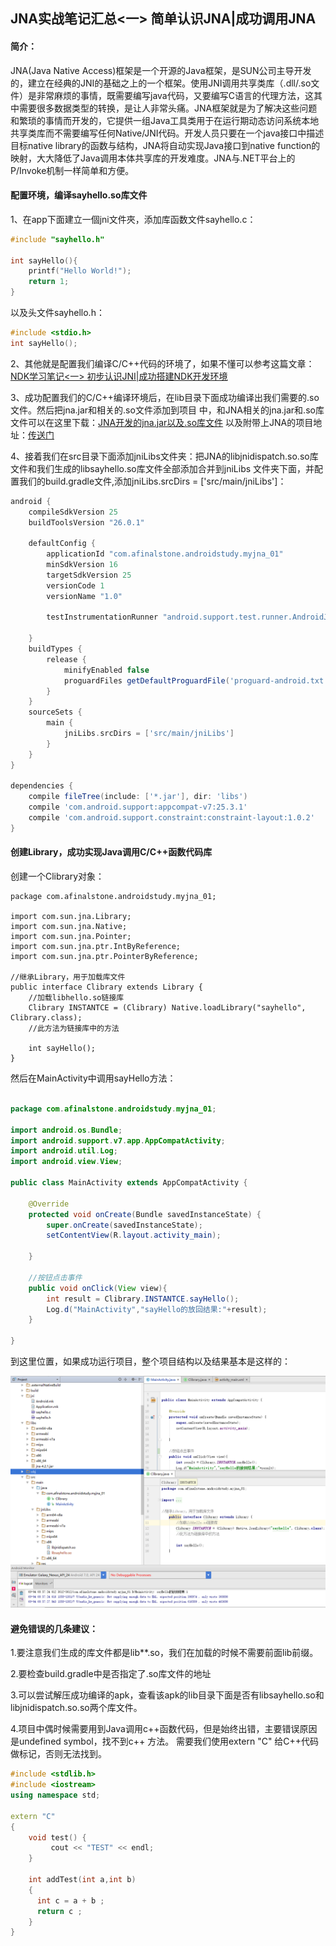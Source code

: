 ## JNA实战笔记汇总<一> 简单认识JNA|成功调用JNA

#### 简介：

JNA(Java Native Access)框架是一个开源的Java框架，是SUN公司主导开发的，建立在经典的JNI的基础之上的一个框架。使用JNI调用共享类库（.dll/.so文件）是非常麻烦的事情，既需要编写java代码，又要编写C语言的代理方法，这其中需要很多数据类型的转换，是让人非常头痛。JNA框架就是为了解决这些问题和繁琐的事情而开发的，它提供一组Java工具类用于在运行期动态访问系统本地共享类库而不需要编写任何Native/JNI代码。开发人员只要在一个java接口中描述目标native library的函数与结构，JNA将自动实现Java接口到native function的映射，大大降低了Java调用本体共享库的开发难度。JNA与.NET平台上的P/Invoke机制一样简单和方便。

#### 配置环境，编译sayhello.so库文件

1、在app下面建立一個jni文件夾，添加库函数文件sayhello.c：

```C
#include "sayhello.h"

int sayHello(){
    printf("Hello World!");
    return 1;
}

```

以及头文件sayhello.h：

```C
#include <stdio.h>
int sayHello();
```

2、其他就是配置我们编译C/C++代码的环境了，如果不懂可以参考这篇文章：[NDK学习笔记<一> 初步认识JNI|成功搭建NDK开发环境](http://blog.csdn.net/abc6368765/article/details/64438213)

3、成功配置我们的C/C++编译环境后，在lib目录下面成功编译出我们需要的.so文件。然后把jna.jar和相关的.so文件添加到项目
中，和JNA相关的jna.jar和.so库文件可以在这里下载：[JNA开发的jna.jar以及.so库文件](http://download.csdn.net/download/abc6368765/9963681)
以及附带上JNA的项目地址：[传送门](https://github.com/twall/jna)

4、接着我们在src目录下面添加jniLibs文件夹：把JNA的libjnidispatch.so.so库文件和我们生成的libsayhello.so库文件全部添加合并到jniLibs
文件夹下面，并配置我们的build.gradle文件,添加jniLibs.srcDirs = ['src/main/jniLibs']：

```gradle
android {
    compileSdkVersion 25
    buildToolsVersion "26.0.1"

    defaultConfig {
        applicationId "com.afinalstone.androidstudy.myjna_01"
        minSdkVersion 16
        targetSdkVersion 25
        versionCode 1
        versionName "1.0"

        testInstrumentationRunner "android.support.test.runner.AndroidJUnitRunner"

    }
    buildTypes {
        release {
            minifyEnabled false
            proguardFiles getDefaultProguardFile('proguard-android.txt'), 'proguard-rules.pro'
        }
    }
    sourceSets {
        main {
            jniLibs.srcDirs = ['src/main/jniLibs']
        }
    }
}

dependencies {
    compile fileTree(include: ['*.jar'], dir: 'libs')
    compile 'com.android.support:appcompat-v7:25.3.1'
    compile 'com.android.support.constraint:constraint-layout:1.0.2'
}
```

#### 创建Library，成功实现Java调用C/C++函数代码库

创建一个Clibrary对象：

```
package com.afinalstone.androidstudy.myjna_01;

import com.sun.jna.Library;
import com.sun.jna.Native;
import com.sun.jna.Pointer;
import com.sun.jna.ptr.IntByReference;
import com.sun.jna.ptr.PointerByReference;

//继承Library，用于加载库文件
public interface Clibrary extends Library {
    //加载libhello.so链接库
    Clibrary INSTANTCE = (Clibrary) Native.loadLibrary("sayhello", Clibrary.class);
    //此方法为链接库中的方法

    int sayHello();
}
```

然后在MainActivity中调用sayHello方法：

```java

package com.afinalstone.androidstudy.myjna_01;

import android.os.Bundle;
import android.support.v7.app.AppCompatActivity;
import android.util.Log;
import android.view.View;

public class MainActivity extends AppCompatActivity {

    @Override
    protected void onCreate(Bundle savedInstanceState) {
        super.onCreate(savedInstanceState);
        setContentView(R.layout.activity_main);

    }

    //按钮点击事件
    public void onClick(View view){
        int result = Clibrary.INSTANTCE.sayHello();
        Log.d("MainActivity","sayHello的放回结果:"+result);
    }

}

```

到这里位置，如果成功运行项目，整个项目结构以及结果基本是这样的：

![结果](pic/结果.png)

#### 避免错误的几条建议：

1.要注意我们生成的库文件都是lib**.so，我们在加载的时候不需要前面lib前缀。

2.要检查build.gradle中是否指定了.so库文件的地址

3.可以尝试解压成功编译的apk，查看该apk的lib目录下面是否有libsayhello.so和libjnidispatch.so.so两个库文件。

4.项目中偶时候需要用到Java调用c++函数代码，但是始终出错，主要错误原因是undefined symbol，找不到c++ 方法。
需要我们使用extern "C" 给C++代码做标记，否则无法找到。

```C++
#include <stdlib.h>  
#include <iostream>  
using namespace std;  
  
extern "C"  
{  
    void test() {  
         cout << "TEST" << endl;  
    }  
  
    int addTest(int a,int b)  
    {  
      int c = a + b ;  
      return c ;  
    }   
}  
```
